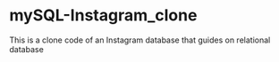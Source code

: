 # mySQL-Instagram_clone
This is a clone code of an Instagram database that guides on relational database
